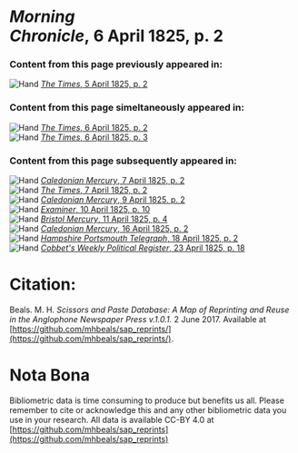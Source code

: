 # *Morning Chronicle*, 6 April 1825, p. 2  
  
### Content from this page previously appeared in:  
![Hand](http://scissorsandpaste.net/wp-content/uploads/2017/06/smallhandpointer.png) [*The Times*, 5 April 1825, p. 2](https://mhbeals.github.io/sap_html/The-Times/The-Times-5-April-1825-p-2)  
  
### Content from this page simeltaneously appeared in:  
![Hand](http://scissorsandpaste.net/wp-content/uploads/2017/06/smallhandpointer.png) [*The Times*, 6 April 1825, p. 2](https://mhbeals.github.io/sap_html/The-Times/The-Times-6-April-1825-p-2)  
![Hand](http://scissorsandpaste.net/wp-content/uploads/2017/06/smallhandpointer.png) [*The Times*, 6 April 1825, p. 3](https://mhbeals.github.io/sap_html/The-Times/The-Times-6-April-1825-p-3)  
  
### Content from this page subsequently appeared in:  
![Hand](http://scissorsandpaste.net/wp-content/uploads/2017/06/smallhandpointer.png) [*Caledonian Mercury*, 7 April 1825, p. 2](https://mhbeals.github.io/sap_html/Caledonian-Mercury/Caledonian-Mercury-7-April-1825-p-2)  
![Hand](http://scissorsandpaste.net/wp-content/uploads/2017/06/smallhandpointer.png) [*The Times*, 7 April 1825, p. 2](https://mhbeals.github.io/sap_html/The-Times/The-Times-7-April-1825-p-2)  
![Hand](http://scissorsandpaste.net/wp-content/uploads/2017/06/smallhandpointer.png) [*Caledonian Mercury*, 9 April 1825, p. 2](https://mhbeals.github.io/sap_html/Caledonian-Mercury/Caledonian-Mercury-9-April-1825-p-2)  
![Hand](http://scissorsandpaste.net/wp-content/uploads/2017/06/smallhandpointer.png) [*Examiner*, 10 April 1825, p. 10](https://mhbeals.github.io/sap_html/Examiner/Examiner-10-April-1825-p-10)  
![Hand](http://scissorsandpaste.net/wp-content/uploads/2017/06/smallhandpointer.png) [*Bristol Mercury*, 11 April 1825, p. 4](https://mhbeals.github.io/sap_html/Bristol-Mercury/Bristol-Mercury-11-April-1825-p-4)  
![Hand](http://scissorsandpaste.net/wp-content/uploads/2017/06/smallhandpointer.png) [*Caledonian Mercury*, 16 April 1825, p. 2](https://mhbeals.github.io/sap_html/Caledonian-Mercury/Caledonian-Mercury-16-April-1825-p-2)  
![Hand](http://scissorsandpaste.net/wp-content/uploads/2017/06/smallhandpointer.png) [*Hampshire Portsmouth Telegraph*, 18 April 1825, p. 2](https://mhbeals.github.io/sap_html/Hampshire-Portsmouth-Telegraph/Hampshire-Portsmouth-Telegraph-18-April-1825-p-2)  
![Hand](http://scissorsandpaste.net/wp-content/uploads/2017/06/smallhandpointer.png) [*Cobbet's Weekly Political Register*, 23 April 1825, p. 18](https://mhbeals.github.io/sap_html/Cobbet's-Weekly-Political-Register/Cobbet's-Weekly-Political-Register-23-April-1825-p-18)  


# Citation: 

Beals. M. H. *Scissors and Paste Database: A Map of Reprinting and Reuse in the Anglophone Newspaper Press v.1.0.1.* 2 June 2017. Available at [https://github.com/mhbeals/sap_reprints/](https://github.com/mhbeals/sap_reprints/). 

# Nota Bona

Bibliometric data is time consuming to produce but benefits us all. Please remember to cite or acknowledge this and any other bibliometric data you use in your research. All data is available CC-BY 4.0 at [https://github.com/mhbeals/sap_reprints](https://github.com/mhbeals/sap_reprints)